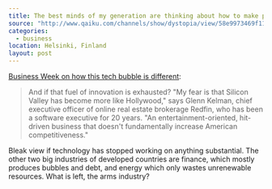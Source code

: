```yaml
---
title: The best minds of my generation are thinking about how to make people click ads
source: "http://www.qaiku.com/channels/show/dystopia/view/58e9973469f111e092ce2df5d68e7d8b7d8b/"
categories:
  - business
location: Helsinki, Finland
layout: post
---
```

[Business Week on how this tech bubble is different](http://www.businessweek.com/magazine/content/11_17/b4225060960537.htm):

> And if that fuel of innovation is exhausted? "My fear is that Silicon Valley has become more like Hollywood," says Glenn Kelman, chief executive officer of online real estate brokerage Redfin, who has been a software executive for 20 years. "An entertainment-oriented, hit-driven business that doesn't fundamentally increase American competitiveness."

Bleak view if technology has stopped working on anything substantial. The other two big industries of developed countries are finance, which mostly produces bubbles and debt, and energy which only wastes unrenewable resources. What is left, the arms industry?
